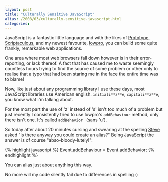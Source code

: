 ```yaml
---
layout: post
title: "Culturally Sensitive JavaScript"
alias: /2008/03/culturally-sensitive-javascript.html
categories:
---
```

JavaScript is a fantastic little language and with the likes of [Prototype](http://www.prototypejs.org/), [Scriptaculous](http://script.aculo.us/), and my newest favourite, [lowpro](http://lowpro.stikipad.com/), you can build some quite frankly, remarkable web applications.

One area where most web browsers fall down however is in their error-reporting, or lack thereof. A fact that has caused me to waste seemingly countless hours trying to find the source of some problem or other only to realise that a typo that had been staring me in the face the entire time was to blame!

Now, like just about any programming library I use these days, most JavaScript libraries use American english. `initiali**z**e`, `capitali**z**e`, you know what I'm talking about.

For the most part the use of 'z' instead of 's' isn't too much of a problem but just recently I consistently tried to use lowpro's `addBehaviour` method, only there isn't one. It's called `addBehavior ` (sans 'u').

So today after about 20 minutes cursing and swearing at the spelling [Steve](http://steve.cogentconsulting.com.au/) asked "is there anyway you could create an alias?" Being JavaScript the answer is of course "abso-bloody-lutely!":

{% highlight javascript %}
Event.addBehaviour = Event.addBehavior;
{% endhighlight %}

You can alias just about anything this way.

No more will my code silently fail due to differences in spelling :)
